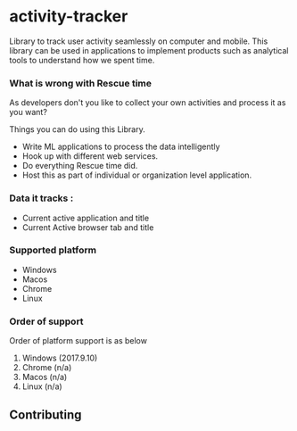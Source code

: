 # activity-tracker
Library to track user activity seamlessly on computer and mobile. This library can be used in applications to implement products such as analytical tools to understand how we spent time.

### What is wrong with Rescue time
As developers don't you like to collect your own activities and process it as you want?

Things you can do using this Library.
* Write ML applications to process the data intelligently
* Hook up with different web services. 
* Do everything Rescue time did.
* Host this as part of individual or organization level application.

### Data it tracks :

* Current active application and title
* Current Active browser tab and title


### Supported platform
* Windows
* Macos 
* Chrome
* Linux

### Order of support

Order of platform support is as below

1. Windows (2017.9.10)
2. Chrome (n/a)
3. Macos (n/a)
4. Linux (n/a)


## Contributing 